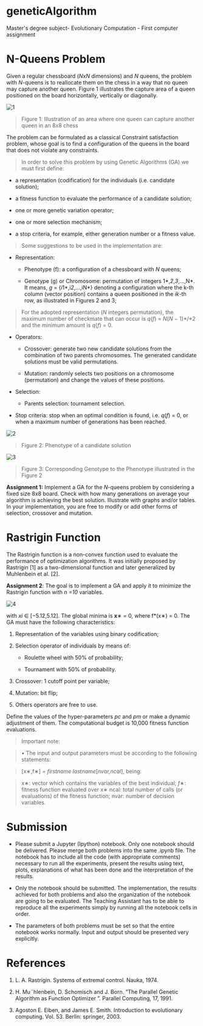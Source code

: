 # geneticAlgorithm

Master's degree subject- Evolutionary Computation - First computer assignment

N-Queens Problem
================

Given a regular chessboard (*N*x*N* dimensions) and *N* queens, the problem with
*N*-queens is to reallocate them on the chess in a way that no queen may capture
another queen. Figure 1 illustrates the capture area of a queen positioned on
the board horizontally, vertically or diagonally.

![1](https://user-images.githubusercontent.com/45035051/68091323-12109100-fe5d-11e9-8cbe-ba5ff05e9f38.jpg)


>   Figure 1: Illustration of an area where one queen can capture another queen
>   in an 8x8 chess

The problem can be formulated as a classical Constraint satisfaction problem,
whose goal is to find a configuration of the queens in the board that does not
violate any constraints.

>   In order to solve this problem by using Genetic Algorithms (GA) we must
>   first define:

-   a representation (codification) for the individuals (i.e. candidate
    solution);

-   a fitness function to evaluate the performance of a candidate solution;

-   one or more genetic variation operator;

-   one or more selection mechanism;

-   a stop criteria, for example, either generation number or a fitness value.

>   Some suggestions to be used in the implementation are:

-   Representation:

    -   Phenotype (f): a configuration of a chessboard with *N* queens;

    -   Genotype (g) or Chromosome: permutation of integers 1*,*2*,*3*,...,N*.
        It means, *g* = {*i*1*,i*2*,...,iN*} denoting a configuration where the
        k-th column (vector position) contains a queen positioned in the *ik*-th
        row, as illustrated in Figures 2 and 3;

>   For the adopted representation (*N* integers permutation), the maximum
>   number of checkmate that can occur is *q*(*f*) = *N*(*N* − 1)*/*2 and the
>   minimum amount is *q*(*f*) = 0.

-   Operators:

    -   Crossover: generate two new candidate solutions from the combination of
        two parents chromosomes. The generated candidate solutions must be valid
        permutations.

    -   Mutation: randomly selects two positions on a chromosome (permutation)
        and change the values of these positions.

-   Selection:

    -   Parents selection: tournament selection.

-   Stop criteria: stop when an optimal condition is found, i.e. *q*(*f*) = 0,
    or when a maximum number of generations has been reached.

![2](https://user-images.githubusercontent.com/45035051/68091337-35d3d700-fe5d-11e9-94d5-792bd9bd53dc.jpg)

> Figure 2: Phenotype of a candidate solution

![3](https://user-images.githubusercontent.com/45035051/68091341-3ec4a880-fe5d-11e9-99d9-6e2a4ff6d85e.jpg)

> Figure 3: Corresponding Genotype to the Phenotype illustrated in the Figure 2

**Assignment 1:** Implement a GA for the *N*-queens problem by considering a fixed
size 8x8 board. Check with how many generations on average your algorithm is
achieving the best solution. Illustrate with graphs and/or tables. In your
implementation, you are free to modify or add other forms of selection,
crossover and mutation.

Rastrigin Function
==================

The Rastrigin function is a non-convex function used to evaluate the performance
of optimization algorithms. It was initially proposed by Rastrigin [1] as a
two-dimensional function and later generalized by Muhlenbein et al. [2].

**Assignment 2**: The goal is to implement a GA and apply it to minimize the
Rastrigin function with *n =10* variables.

![4](https://user-images.githubusercontent.com/45035051/68091344-4d12c480-fe5d-11e9-8a90-cf9b1e1e9078.png)

with *xi* ∈ [−5.12,5.12]. The global minima is **x**∗ = 0, where
f*(x∗) = 0. The GA must have the following characteristics:

1.  Representation of the variables using binary codification;

2.  Selection operator of individuals by means of:

    -   Roulette wheel with 50% of probability;

    -   Tournament with 50% of probability.

3.  Crossover: 1 cutoff point per variable;

4. Mutation: bit flip;

5. Others operators are free to use.

Define the values of the hyper-parameters *pc* and *pm* or make a dynamic
adjustment of them. The computational budget is 10,000 fitness function
evaluations.

>   Important note:

>   • The input and output parameters must be according to the following
>   statements:

>   [x∗,f∗] = *firstname lastname*[*nvar,ncal*], being:

>   x∗: vector which contains the variables of the best individual; *f*∗:
>   fitness function evaluated over x∗ ncal: total number of calls (or
>   evaluations) of the fitness function; nvar: number of decision variables.

Submission
==========

-   Please submit a Jupyter (Ipython) notebook. Only one notebook should be
    delivered. Please merge both problems into the same .ipynb file. The
    notebook has to include all the code (with appropriate comments) necessary
    to run all the experiments, present the results using text, plots,
    explanations of what has been done and the interpretation of the results.

-   Only the notebook should be submitted. The implementation, the results
    achieved for both problems and also the organization of the notebook are
    going to be evaluated. The Teaching Assistant has to be able to reproduce
    all the experiments simply by running all the notebook cells in order.

-   The parameters of both problems must be set so that the entire notebook
    works normally. Input and output should be presented very explicitly.

References
==========

1.  L. A. Rastrigin. Systems of extremal control. Nauka, 1974.

2.  H. Mu¨hlenbein, D. Schomisch and J. Born. ”The Parallel Genetic Algorithm as
    Function Optimizer ”. Parallel Computing, 17, 1991.

3.  Agoston E. Eiben, and James E. Smith. Introduction to evolutionary
    computing. Vol. 53. Berlin: springer, 2003.
